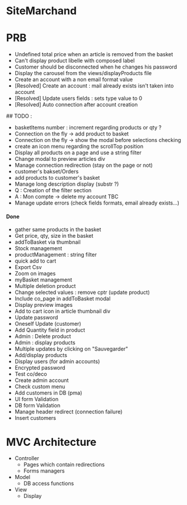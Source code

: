 # SiteMarchand

# PRB
* Undefined total price when an article is removed from the basket
* Can't display product libelle with composed label
* Customer should be disconnected when he changes his password
* Display the carousel from the views/displayProducts file
* Create an account with a non email format value
* [Resolved] Create an account : mail already exists isn't taken into account
* [Resolved] Update users fields : sets type value to 0 
* [Resolved] Auto connection after account creation


## TODO :
* basketItems number : increment regarding products or qty ?
* Connection on the fly -> add product to basket
* Connection on the fly -> show the modal before selections checking
* create an icon menu regarding the scrollTop position
* Display all products on a page and use a string filter
* Change modal to preview articles div
* Manage connection redirection (stay on the page or not)
* customer's bakset/Orders
* add products to customer's basket
* Manage long description display (substr ?)
* Q : Creation of the filter section 
* A : Mon compte -> delete my account TBC
* Manage update errors (check fields formats, email already exists...)

#### Done
* gather same products in the basket
* Get price, qty, size in the basket
* addToBasket via thumbnail
* Stock management
* productManagement : string filter
* quick add to cart
* Export Csv
* Zoom on images
* myBasket management
* Multiple deletion product
* Change selected values : remove cptr (update product)
* Include co_page in addToBasket modal
* Display preview images
* Add to cart icon in article thumbnail div
* Update password
* Oneself Update (customer)
* Add Quantity field in product
* Admin : Delete product
* Admin : display products
* Multiple updates by clicking on "Sauvegarder"
* Add/display products
* Display users (for admin accounts)
* Encrypted password
* Test co/deco
* Create admin account
* Check custom menu
* Add customers in DB (pma)
* UI form Validation
* DB form Validation
* Manage header redirect (connection failure) 
* Insert customers

# MVC Architecture
* Controller
	* Pages which contain redirections 
	* Forms managers
* Model
	* DB access functions
* View 
	* Display